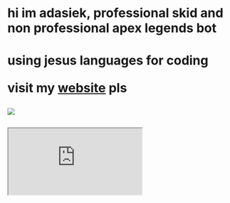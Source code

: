 <h1> hi im adasiek, professional skid and non professional apex legends bot<h1>

<p>using jesus languages for coding</p>
  <span> visit my <a href="https://adasiek.fun" target="_blank">website</a> pls</span>  

![](https://komarev.com/ghpvc/?username=adasiek193&color=blue)
<iframe  src="https://discord.c99.nl/widget/theme-4/423863646133682187.png">
